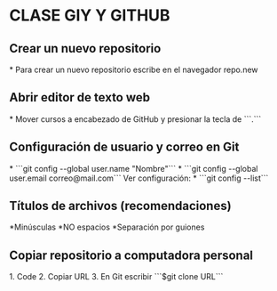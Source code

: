<h1>CLASE GIY Y GITHUB</h1>
<h2>Crear un nuevo repositorio</h2>
* Para crear un nuevo repositorio escribe en el navegador repo.new
<h2>Abrir editor de texto web</h2>
* Mover cursos a encabezado de GitHub y presionar la tecla de ```.``` 
<h2>Configuración de usuario y correo en Git</h2>
* ```git config --global user.name "Nombre"```
* ```git config --global user.email correo@mail.com```
Ver configuración:
* ```git config --list```
<h2>Títulos de archivos (recomendaciones)</h2>
*Minúsculas
*NO espacios
*Separación por guiones
<h2>Copiar repositorio a computadora personal</h2>
1. Code
2. Copiar  URL
3. En Git escribir ```$git clone URL```
